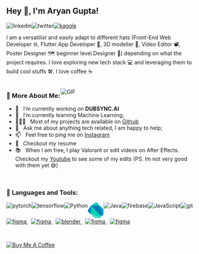 <!-- ### Hi there 👋
- 🔭 I’m currently working on DUBSYNC.AI
- 🌱 I’m currently learning Flutter, Deep Learning
- 👯 I’m looking to collaborate on Machine Learning pROJECTS
- 📫 How to reach me: [Instagram](https://www.instagram.com/lag_aryan/),[LinkedIn](https://www.linkedin.com/in/aryan-gupta-b794309a/),[Twitter](https://twitter.com/lag_aryan)
- 🤹🏻‍♂️ Skills: Flutter, HTML, CSS , Java, Python, Adobe Photoshop, Adobe Premiere Pro, Figma, Adobe After Effects, Microsoft PowerPoint, Bootstrap, Front-End Development, Wireframing, Blender, SQL
- 🕹️ Games: Valorant, CSGO, FIFA, Clash Of Clans, Chess, Minecraft, Phasmophobia
- 😄 Pronouns: He/Him
- ⚡ Fun fact: I love Gaming 🎮 and Memes 😁




<!--
**LAG-4/LAG-4** is a ✨ _special_ ✨ repository because its `README.md` (this file) appears on your GitHub profile.

Here are some ideas to get you started:

- 🔭 I’m currently working on ...
- 🌱 I’m currently learning ...
- 👯 I’m looking to collaborate on ...
- 🤔 I’m looking for help with ...
- 💬 Ask me about ...
- 📫 How to reach me: ...
- 😄 Pronouns: ...
- ⚡ Fun fact: ...
-->

## Hey 👋, I'm Aryan Gupta!
<a href='https://www.linkedin.com/in/aryan-gupta-b794309a/'><img align='left' alt="linkedin" src="https://raw.githubusercontent.com/rahul-jha98/rahul-jha98/561d474902b59c7429ec22bb73e225696c27b202/assets/linkedin.svg" height='18px'/></a>
<a href='https://twitter.com/lag_aryan'><img align='left' alt="twitter" src="https://raw.githubusercontent.com/rahul-jha98/rahul-jha98/561d474902b59c7429ec22bb73e225696c27b202/assets/twitter.svg" height='18px'/></a>
<a href='https://www.instagram.com/lag_aryan/'><img alt="kaggle" src="https://cdn-icons-png.flaticon.com/512/174/174855.png" height='18px'/></a>


I am a versatilist and easily adapt to different hats (Front-End Web Developer 🌐, Flutter App Developer 📱, 3D modeller 🤖, Video Editor 📽️, Poster Designer 🗺️ beginner level Designer 🎨) depending on what the project requires. I love exploring new tech stack 💻 and leveraging them to build cool stuffs 🛠️. I love coffee ☕
<br/>
<br/>

<img align="right" alt="GIF" src="https://raw.githubusercontent.com/rahul-jha98/rahul-jha98/main/techstack.gif" width="360px"/>
  
### 🧐 More About Me:

- 🔭 &nbsp; I’m currently working on **DUBSYNC.AI**
- 🌱 &nbsp; I’m currently learning Machine Learning; 
- 👨🏻‍💻 &nbsp; Most of my projects are available on [Github](https://github.com/LAG-4?tab=repositories)
- 💬 &nbsp; Ask me about anything tech related, I am happy to help;
- 📫 &nbsp; Feel free to ping me on [Instagram](https://www.instagram.com/lag_aryan/)
- 📝 &nbsp; Checkout my resume
- 📚 &nbsp; When I am free, I play Valorant or edit videos on After Effects. Checkout my [Youtube](https://www.youtube.com/channel/UCyuWWGC3ncqRm62nu9KvtWg) to see some of my edits (PS. Im not very good with them yet 😅)

<br>

### 🔨 Languages and Tools:
<a href="https://www.adobe.com/in/products/aftereffects.html" target="_blank"> <img align="left" src="https://upload.wikimedia.org/wikipedia/commons/thumb/c/cb/Adobe_After_Effects_CC_icon.svg/2101px-Adobe_After_Effects_CC_icon.svg.png" alt="pytorch" height="42px"/> </a> 
<a href="https://flutter.dev/" target="_blank"> <img align="left" src="https://storage.googleapis.com/cms-storage-bucket/683514c5660dbe52f5ba.png" alt="tensorflow" height="42px"/> </a> 
<a href="https://www.python.org" target="_blank"><img align="left" alt="Python" height ="42px" src="https://raw.githubusercontent.com/rahul-jha98/github_readme_icons/main/language_and_tools/square/python/python.svg"></a>
<a href="https://dart.dev/" target="_blank"><img align="left" alt="Kotlin" height ="42px" src="https://github.com/LAG-4/engproj.github.io/blob/main/5847f289cef1014c0b5e486b.png?raw=true"></a>
<a href="https://www.java.com" target="_blank"><img align="left" alt="Java" height ="42px" src="https://raw.githubusercontent.com/rahul-jha98/github_readme_icons/main/language_and_tools/square/java/java.svg"></a>
<a href="https://firebase.google.com/" target="_blank"> <img align="left" src="https://raw.githubusercontent.com/rahul-jha98/github_readme_icons/main/language_and_tools/square/firebase/firebase.svg" alt="firebase" height ="42px"/> </a>
<a href="https://developer.mozilla.org/en-US/docs/Web/JavaScript" target="_blank"> <img align="left" alt="JavaScript" height ="42px"  src="https://raw.githubusercontent.com/rahul-jha98/github_readme_icons/main/language_and_tools/square/javascript/javascript.svg"> </a>
<a href="https://git-scm.com/" target="_blank"> <img src="https://raw.githubusercontent.com/rahul-jha98/github_readme_icons/main/language_and_tools/square/git-scm/git-scm.svg" align="left" alt="git" height='42px'/> </a>
<a href="https://www.figma.com/" target="_blank"> <img src="https://raw.githubusercontent.com/rahul-jha98/github_readme_icons/main/language_and_tools/square/figma/figma.svg" alt="figma" height='42px'/> </a>
&nbsp;
<a href="https://www.adobe.com/in/products/premiere.html" target="_blank"> <img src="https://upload.wikimedia.org/wikipedia/commons/thumb/4/40/Adobe_Premiere_Pro_CC_icon.svg/2101px-Adobe_Premiere_Pro_CC_icon.svg.png" alt="figma" height='42px'/> </a>
&nbsp;
<a href="https://en.wikipedia.org/wiki/HTML" target="_blank"> <img src="https://download.blender.org/branding/blender_logo_socket.png" alt="blender" height='42px'/> </a>
&nbsp;
<a href="https://www.adobe.com/in/products/premiere.html" target="_blank"> <img src="https://cdn-icons-png.flaticon.com/512/1216/1216733.png" alt="figma" height='42px'/> </a>
&nbsp;
<a href="https://en.wikipedia.org/wiki/CSS" target="_blank"> <img src="https://upload.wikimedia.org/wikipedia/commons/thumb/d/d5/CSS3_logo_and_wordmark.svg/1200px-CSS3_logo_and_wordmark.svg.png" alt="figma" height='42px'/> </a>

<br>

<a href="https://www.buymeacoffee.com/lagaryan" target="_blank"><img src="https://cdn.buymeacoffee.com/buttons/default-orange.png" alt="Buy Me A Coffee" height="41" width="174"></a>
<br>
